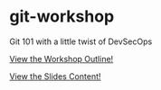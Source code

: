# git-workshop
Git 101 with a little twist of DevSecOps

[View the Workshop Outline!](./lesson.md)

[View the Slides Content!](https://fabianlim1989.github.io/devsecops-git-workshop)
